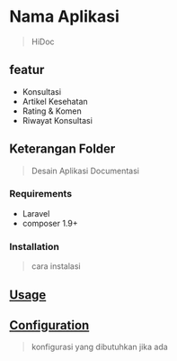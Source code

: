 # Nama Aplikasi

> HiDoc

## featur

- Konsultasi
- Artikel Kesehatan
- Rating & Komen
- Riwayat Konsultasi

## Keterangan Folder

> Desain
> Aplikasi
> Documentasi

### Requirements

- Laravel
- composer 1.9+

### Installation

> cara instalasi

## [Usage](#usage)

>

## [Configuration](#configuration)

> konfigurasi yang dibutuhkan jika ada
